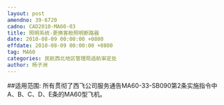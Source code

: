```yaml
---
layout: post
amendno: 39-6720
cadno: CAD2010-MA60-03
title: 照明系统-更换客舱照明断路器
date: 2010-08-09 00:00:00 +0800
effdate: 2010-08-09 00:00:00 +0800
tag: MA60
categories: 民航西北地区管理局适航审定处
author: 杨子洲
---
```


##适用范围:
所有贯彻了西飞公司服务通告MA60-33-SB090第2条实施指令中 A、B、C、D、E条的MA60型飞机。

